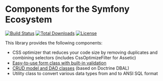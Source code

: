 Components for the Symfony Ecosystem
====================================

[![Build Status](https://travis-ci.org/lastzero/sympathy.png?branch=master)](https://travis-ci.org/lastzero/sympathy)
[![Total Downloads](https://poser.pugx.org/lastzero/sympathye/downloads.svg)](https://packagist.org/packages/lastzero/symlex-core)
[![License](https://poser.pugx.org/lastzero/sympathy/license.svg)](https://packagist.org/packages/lastzero/symlex-core)

This library provides the following components:
* CSS optimizer that reduces your code size by removing duplicates and combining selectors (includes CssOptimizeFilter for Assetic)
* [Easy-to-use form class with built-in validation](https://github.com/lastzero/sympathy/tree/master/src/Sympathy/Form)
* [CRUD model and DAO classes](https://github.com/lastzero/sympathy/tree/master/src/Sympathy/Db) (based on Doctrine DBAL)
* Utility class to convert various data types from and to ANSI SQL format
